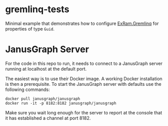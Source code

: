 # gremlinq-tests

Minimal example that demonstrates how to configure [ExRam.Gremlinq](https://github.com/ExRam/ExRam.Gremlinq) for properties of type `Guid`.

# JanusGraph Server

For the code in this repo to run, it needs to connect to a JanusGraph server running at localhost at the default port.

The easiest way is to use their Docker image. A working Docker installation is then a prerequisite. To start the JanusGraph server with defaults use the following commands:

```
docker pull janusgraph/janusgraph
docker run -it -p 8182:8182 janusgraph/janusgraph
```

Make sure you wait long enough for the server to report at the console that it has established a channel at port 8182.

